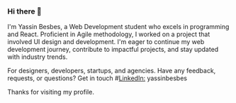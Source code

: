 ### Hi there 👋

I'm Yassin Besbes, a Web Development student who excels in programming and React. Proficient in Agile methodology, I worked on a project that involved UI design and development. I'm eager to continue my web development journey, contribute to impactful projects, and stay updated with industry trends.



For designers, developers, startups, and agencies.
Have any feedback, requests, or questions? Get in touch
 #[LinkedIn:](https://www.linkedin.com/in/yassinbesbes/) yassinbesbes




Thanks for visiting my profile.
